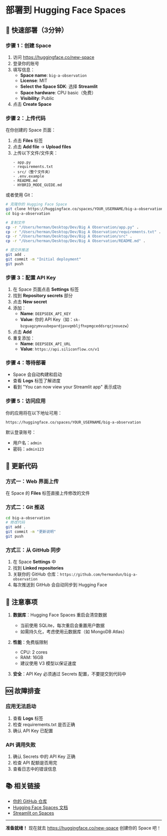 # 部署到 Hugging Face Spaces

## 🚀 快速部署（3分钟）

### 步骤 1：创建 Space

1. 访问 https://huggingface.co/new-space
2. 登录你的账号
3. 填写信息：
   - **Space name**: `big-a-observation`
   - **License**: MIT
   - **Select the Space SDK**: 选择 **Streamlit**
   - **Space hardware**: CPU basic（免费）
   - **Visibility**: Public
4. 点击 **Create Space**

### 步骤 2：上传代码

在你创建的 Space 页面：

1. 点击 **Files** 标签
2. 点击 **Add file** → **Upload files**
3. 上传以下文件/文件夹：
   ```
   - app.py
   - requirements.txt
   - src/（整个文件夹）
   - .env.example
   - README.md
   - HYBRID_MODE_GUIDE.md
   ```

或者使用 Git：

```bash
# 克隆你的 Hugging Face Space
git clone https://huggingface.co/spaces/YOUR_USERNAME/big-a-observation
cd big-a-observation

# 复制文件
cp -r "/Users/herman/Desktop/Dev/Big A Observation/app.py" .
cp -r "/Users/herman/Desktop/Dev/Big A Observation/requirements.txt" .
cp -r "/Users/herman/Desktop/Dev/Big A Observation/src" .
cp -r "/Users/herman/Desktop/Dev/Big A Observation/README.md" .

# 提交并推送
git add .
git commit -m "Initial deployment"
git push
```

### 步骤 3：配置 API Key

1. 在 Space 页面点击 **Settings** 标签
2. 找到 **Repository secrets** 部分
3. 点击 **New secret**
4. 添加：
   - **Name**: `DEEPSEEK_API_KEY`
   - **Value**: 你的 API Key（如：`sk-bzguagzymvuubepardjpxvqmbljfhxpmgceddsrqzjnouezw`）
5. 点击 **Add**
6. 重复添加：
   - **Name**: `DEEPSEEK_API_URL`
   - **Value**: `https://api.siliconflow.cn/v1`

### 步骤 4：等待部署

- Space 会自动构建和启动
- 查看 **Logs** 标签了解进度
- 看到 "You can now view your Streamlit app" 表示成功

### 步骤 5：访问应用

你的应用将在以下地址可用：
```
https://huggingface.co/spaces/YOUR_USERNAME/big-a-observation
```

默认登录账号：
- 用户名：`admin`
- 密码：`admin123`

## 🔄 更新代码

### 方式一：Web 界面上传
在 Space 的 **Files** 标签直接上传修改的文件

### 方式二：Git 推送
```bash
cd big-a-observation
# 修改代码
git add .
git commit -m "更新说明"
git push
```

### 方式三：从 GitHub 同步
1. 在 Space **Settings** 中
2. 找到 **Linked repositories**
3. 关联你的 GitHub 仓库：`https://github.com/hermandun/big-a-observation`
4. 每次推送到 GitHub 会自动同步到 Hugging Face

## 📝 注意事项

1. **数据库**：Hugging Face Spaces 重启会清空数据
   - 当前使用 SQLite，每次重启会重置用户数据
   - 如需持久化，考虑使用云数据库（如 MongoDB Atlas）

2. **性能**：免费版限制
   - CPU: 2 cores
   - RAM: 16GB
   - 建议使用 V3 模型以保证速度

3. **安全**：API Key 必须通过 Secrets 配置，不要提交到代码中

## 🆘 故障排查

### 应用无法启动
1. 查看 **Logs** 标签
2. 检查 requirements.txt 是否正确
3. 确认 API Key 已配置

### API 调用失败
1. 确认 Secrets 中的 API Key 正确
2. 检查 API 配额是否用完
3. 查看日志中的错误信息

## 📚 相关链接

- [你的 GitHub 仓库](https://github.com/hermandun/big-a-observation)
- [Hugging Face Spaces 文档](https://huggingface.co/docs/hub/spaces)
- [Streamlit on Spaces](https://huggingface.co/docs/hub/spaces-sdks-streamlit)

---

**准备就绪！** 现在就去 https://huggingface.co/new-space 创建你的 Space 吧！
